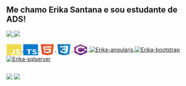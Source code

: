 ## Me chamo Erika Santana e sou estudante de ADS!
<div>
<a href="https://github.com/eriksntn">
<img loading="lazy" height="180em" src="https://github-readme-stats.vercel.app/api?username=erikasntn&show_icons=true&theme=dracula&include_all_commits=true&count_private=true"/>
<img loading="lazy" height="180em" src="https://github-readme-stats.vercel.app/api/top-langs/?username=erikasntn&layout=compact&langs_count=7&theme=dracula"/>
</div>

<div style="display: inline_block"><br>
  <img align="center" alt="Erika-Js" height="30" width="40" src="https://raw.githubusercontent.com/devicons/devicon/master/icons/javascript/javascript-plain.svg">
  <img align="center" alt="Erika-Ts" height="30" width="40" src="https://raw.githubusercontent.com/devicons/devicon/master/icons/typescript/typescript-original.svg">
  <img align="center" alt="Erika-HTML" height="30" width="40" src="https://raw.githubusercontent.com/devicons/devicon/master/icons/html5/html5-original.svg">
  <img align="center" alt="Erika-CSS" height="30" width="40" 
    src="https://raw.githubusercontent.com/devicons/devicon/master/icons/css3/css3-original.svg">
  <img align="center" alt="Erika-Csharp" height="30" width="40" src="https://raw.githubusercontent.com/devicons/devicon/master/icons/csharp/csharp-original.svg">   
  <img align="center" alt="Erika-angularjs" height="30" width="40" 
     src="https://cdn.jsdelivr.net/gh/devicons/devicon/icons/angularjs/angularjs-original.svg" />
  <img align="center" alt="Erika-bootstrap" height="30" width="40" 
  src="https://cdn.jsdelivr.net/gh/devicons/devicon/icons/bootstrap/bootstrap-original.svg" />
 <img align="center" alt="Erika-sqlserver" height="30" width="40"
 src="https://cdn.jsdelivr.net/gh/devicons/devicon/icons/microsoftsqlserver/microsoftsqlserver-plain.svg" 

</div>
  
  ##
    
<div> 
  <a href = "mailto:erikaln54@gmail.com"><img src="https://img.shields.io/badge/-Gmail-%23333?style=for-the-badge&logo=gmail&logoColor=white" target="_blank"></a>
  <a href="https://www.linkedin.com/in/erika-santana-da-silva-88744721b" target="_blank"><img src="https://img.shields.io/badge/-LinkedIn-%230077B5?style=for-the-badge&logo=linkedin&logoColor=white" target="_blank"></a> 
  
</div>
